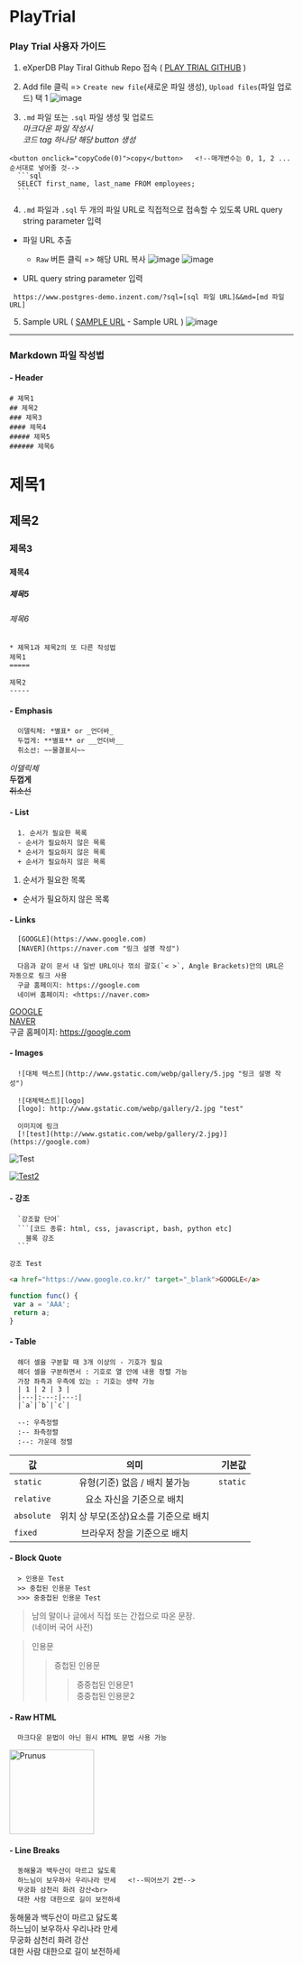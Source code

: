 # PlayTrial

### Play Trial 사용자 가이드
1. eXperDB Play Tiral Github Repo 접속 ( [PLAY TRIAL GITHUB](https://github.com/experdb/PlayTrial)   )

2. Add file 클릭 => `Create new file`(새로운 파일 생성), `Upload files`(파일 업로드) 택 1
![image](https://user-images.githubusercontent.com/91466343/219995676-835d753e-5afa-41bf-b2d0-b1f2f85efdee.png)


3. `.md` 파일 또는 `.sql` 파일 생성 및 업로드  
  *마크다운 파일 작성시*  
  *코드 tag 하나당 해당 button 생성*  
  ```
  <button onclick="copyCode(0)">copy</button>   <!--매개변수는 0, 1, 2 ... 순서대로 넣어줄 것-->
    ```sql
    SELECT first_name, last_name FROM employees;  
    ```
 ```

4. `.md` 파일과 `.sql` 두 개의 파일 URL로 직접적으로 접속할 수 있도록 URL query string parameter 입력

  - 파일 URL 추출
    * `Raw` 버튼 클릭 => 해당 URL 복사
![image](https://user-images.githubusercontent.com/91466343/219995599-1cdc1811-ebd6-4f50-a6cc-4aef8f8f3568.png)
![image](https://user-images.githubusercontent.com/91466343/219995625-ad4bef59-9d9c-4dae-8462-047c637b0764.png)



  - URL query string parameter 입력
   ```
    https://www.postgres-demo.inzent.com/?sql=[sql 파일 URL]&&md=[md 파일 URL]
   ```

5. Sample URL ( [SAMPLE URL](https://www.postgres-demo.inzent.com/?sql=https://raw.githubusercontent.com/experdb/PlayTrial/main/sample.sql&&md=https://raw.githubusercontent.com/experdb/PlayTrial/main/sample.md) - Sample URL )
![image](https://user-images.githubusercontent.com/91466343/220004054-08543d74-5f48-4b80-ae44-5b5ff95640d8.png )

----
### Markdown 파일 작성법
#### - Header
  ```
  # 제목1
  ## 제목2
  ### 제목3
  #### 제목4
  ##### 제목5
  ###### 제목6
  ```
  # 제목1
  ## 제목2
  ### 제목3
  #### 제목4
  ##### 제목5
  ###### 제목6
  
  ```
  * 제목1과 제목2의 또 다른 작성법
  제목1
  =====
  
  제목2
  -----
  ```
  
  #### - Emphasis
  ```
    이델릭체: *별표* or _언더바_
    두껍게: **별표** or __언더바__
    취소선: ~~물결표시~~
  ```
  
  *이델릭체*  
  **두껍게**   
  ~~취소선~~  

  #### - List
  ```
    1. 순서가 필요한 목록
    - 순서가 필요하지 않은 목록
    * 순서가 필요하지 않은 목록
    + 순서가 필요하지 않은 목록
  ```
    
  1. 순서가 필요한 목록  
  - 순서가 필요하지 않은 목록  
  
  #### - Links
  ```
    [GOOGLE](https://www.google.com)
    [NAVER](https://naver.com "링크 설명 작성")
    
    다음과 같이 문서 내 일반 URL이나 꺾쇠 괄호(`< >`, Angle Brackets)안의 URL은 자동으로 링크 사용
    구글 홈페이지: https://google.com
    네이버 홈페이지: <https://naver.com>
  ```
    
  [GOOGLE](https://google.com)  
  [NAVER](https://naver.com "링크 설명 작성")  
  구글 홈페이지: https://google.com
  
  #### - Images
  ```
    ![대체 텍스트](http://www.gstatic.com/webp/gallery/5.jpg "링크 설명 작성")
    
    ![대체텍스트][logo]
    [logo]: http://www.gstatic.com/webp/gallery/2.jpg "test"
    
    이미지에 링크
    [![test](http://www.gstatic.com/webp/gallery/2.jpg)](https://google.com)
  ```
       
  ![Test](http://www.gstatic.com/webp/gallery/2.jpg "test!!")  
  
  [![Test2][tree]](https://google.com)
  
  [tree]: https://www.gstatic.com/webp/gallery/4.jpg "test2!!"
  
  #### - 강조
  ```
    `강조할 단어`
    ```[코드 종류: html, css, javascript, bash, python etc]
      블록 강조
    ```
  ```
  
   `강조 Test`  
   ```html
   <a href="https://www.google.co.kr/" target="_blank">GOOGLE</a>
   ```  
   ```javascript
   function func() {
    var a = 'AAA';
    return a;
   }
   ```
   
  #### - Table
  ```
    헤더 셀을 구분할 때 3개 이상의 - 기호가 필요
    헤더 셀을 구분하면서 : 기호로 열 안에 내용 정렬 가능
    가장 좌측과 우측에 있는 : 기호는 생략 가능
    | 1 | 2 | 3 |
    |---|:---:|---:|
    |`a`|`b`|`c`|
    
    --: 우측정렬
    :-- 좌측정렬
    :--: 가운데 정렬
  ```

  | 값 | 의미 | 기본값 |
  |---|:---:|---:|
  | `static` | 유형(기준) 없음 / 배치 불가능 | `static` |
  | `relative` | 요소 자신을 기준으로 배치 |  |
  | `absolute` | 위치 상 부모(조상)요소를 기준으로 배치 |  |
  | `fixed` | 브라우저 창을 기준으로 배치 |  |
  
  #### - Block Quote
  ```
    > 인용문 Test
    >> 중첩된 인용문 Test
    >>> 중중첩된 인용문 Test
  ```
  
  > 남의 말이나 글에서 직접 또는 간접으로 따온 문장.  
  > (네이버 국어 사전)
  
  > 인용문
  >> 중첩된 인용문  
  >>> 중중첩된 인용문1  
  >>> 중중첩된 인용문2  
  
  #### - Raw HTML
  ```
    마크다운 문법이 아닌 원시 HTML 문법 사용 가능
  ```
  
  <img width="150" src="http://www.gstatic.com/webp/gallery/4.jpg" alt="Prunus" title="A Wild Cherry (Prunus avium) in flower">

  #### - Line Breaks
  ```
    동해물과 백두산이 마르고 닳도록 
    하느님이 보우하사 우리나라 만세   <!--띄어쓰기 2번-->
    무궁화 삼천리 화려 강산<br>
    대한 사람 대한으로 길이 보전하세
  ```
  
  동해물과 백두산이 마르고 닳도록  
  하느님이 보우하사 우리나라 만세   
  무궁화 삼천리 화려 강산<br>
  대한 사람 대한으로 길이 보전하세
  

